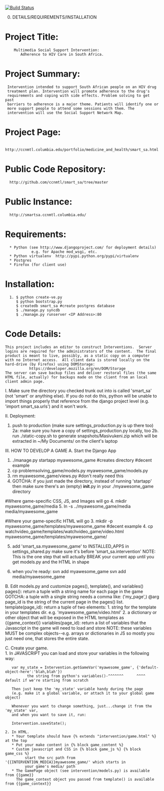 [![Build Status](https://travis-ci.org/ccnmtl/smart_sa.svg?branch=master)](https://travis-ci.org/ccnmtl/smart_sa)

0. DETAILS/REQUIREMENTS/INSTALLATION
  #  Project Title: 
        Multimedia Social Support Intervention: 
           Adherence to HIV Care in South Africa.
  # Project Summary: 
     Intervention intended to support South African people on an HIV drug
     treatment plan. Intervention will promote adherence to the drug's
     requirements and coping with side effects. Problem solving to get past
     barriers to adherence is a major theme. Patients will identify one or
     more support people to attend some sessions with them. The
     intervention will use the Social Support Network Map.
  # Project Page:
      http://ccnmtl.columbia.edu/portfolio/medicine_and_health/smart_sa.html
  # Public Code Repository:
      http://github.com/ccnmtl/smart_sa/tree/master
  # Public Instance:
      http://smartsa.ccnmtl.columbia.edu/

  # Requirements:
      * Python (see http://www.djangoproject.com/ for deployment details)
                e.g. for Apache mod_wsgi, etc.
      * Python virtualenv  http://pypi.python.org/pypi/virtualenv
      * Postgres
      * Firefox (for client use)
  # Installation:
      1. $ python create-ve.py
         $ python bootstrap.py
         $ createdb smart_sa #create postgres database
         $ ./manage.py syncdb
         $ ./manage.py runserver <IP Address>:80

  # Code Details:
    This project includes an editor to construct Interventions.  Server
    logins are required for the administrators of the content.  The final
    product is meant to live, possibly, as a static copy on a computer
    with no Internet access.  All client data is stored locally on the
    hard-drive (by Firefox) using DOMStorage:
    	       https://developer.mozilla.org/en/DOM/Storage
    The server can save backup files and deliver restoral files (the same
    HTML file, actually) for backups made on the client from an local
    client admin page.

I. Make sure the directory you checked trunk out into is called
'smart_sa' (not 'smart' or anything else).
  If you do not do this, python will be unable to import things properly that
  reference from the django project level (e.g. 'import smart_sa.urls')
  and it won't work.

II. Deployment:
  1. push to production (make sure settings_production.py is up there too)
  2a: make sure you have a copy of settings_production.py locally, too
  2b. run ./static-copy.sh to generate snapshots/Masivukeni.zip which 
     will be extracted in ~/My Documents/ on the client's laptop

III. HOW TO DEVELOP A GAME
 A. Start the Django App
   1. ./manage.py startapp myawesome_game #creates directory
   #decent example
   2. cp problemsolving_game/models.py myawesome_game/models.py 
   3. rm myawesome_game/views.py #don't really need this
   4. GOTCHA: if you just made the directory, instead of running
	'startapp' then make sure there's an (empty) __init__.py
	in your ./myawesome_game directory

   #Where game-specific CSS, JS, and Images will go
   4. mkdir myawesome_game/media
   5. ln -s ../myawesome_game/media media/myawesome_game

   #Where your game-specific HTML will go
   3. mkdir -p myawesome_game/templates/myawesome_game
   #decent example
   4. cp watchvideo_game/templates/watchvideo_game/video.html myawesome_game/templates/myawesome_game/

   5. add 'smart_sa.myawesome_game' to INSTALLED_APPS in settings_shared.py
      make sure it's before 'smart_sa.intervention'
      NOTE: This is the one step that will actually BREAK your current app
            until you get models.py and the HTML in shape

   6. when you're ready:
      svn add myawesome_game
      svn add media/myawesome_game

 B. Edit models.py and customize pages(), template(), and variables()
    pages(): return a tuple with a string name for each page in the game
             GOTCHA: a tuple with a single string needs a comma like: ('my_page',)
    @arg page_id is the string of the current page in the pages() list.
    template(page_id): return a tuple of two elements:
             1. string for the template in your templates dir.  e.g. 'myawesome_game/video.html'
             2. a dictionary or other object that will be exposed in the HTML templates as {{game_context}}
    variables(page_id): return a list of variables that the Javascript in the game will need to load and store
             NOTE: these variables MUST be complex objects--e.g. arrays or dictionaries in JS
                   so mostly you just need one, that stores the entire state.

 C. Create your game.  
    1. In JAVASCRIPT you can load and store your variables in the following way:

       var my_state = Intervention.getGameVar('myawesome_game', {'default-object-here':'blah,blah'})
              the string from python's variables()-^^^^^^^      ^^^^ default if we're starting from scratch

       Then just keep the 'my_state' variable handy during the page 
       (e.g. make it a global variable, or attach it to your global game object)

       Whenever you want to change something, just...change it from the 'my_state' var,
       and when you want to save it, run:

       Intervention.saveState();

    2. In HTML.  
       * Your template should have {% extends "intervention/game.html" %} at the top
       * Put your make content in {% block game_content %}
       * Custom javascript and CSS in {% block game_js %} {% block game_css %}
             start the src path from '{{INTERVENTION_MEDIA}}myawesome_game/' which starts in 
             your game's media/ path
       * The GamePage object (see intervention/models.py) is available from {{game}}
         The game_context object you passed from template() is available from {{game_context}}
